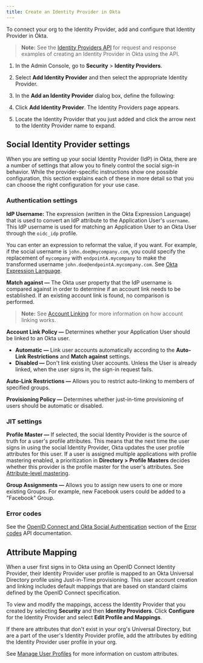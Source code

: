 ```yaml
---
title: Create an Identity Provider in Okta
---
```

To connect your org to the Identity Provider, add and configure that Identity Provider in Okta.

> **Note:** See the [Identity Providers API](/docs/reference/api/idps/#add-identity-provider) for request and response examples of creating an Identity Provider in Okta using the API.

1. In the Admin Console, go to **Security** > **Identity Providers**.

1. Select **Add Identity Provider** and then select the appropriate Identity Provider.

1. In the **Add an Identity Provider** dialog box, define the following:

    <StackSnippet snippet="appidpinokta" />

1. Click **Add Identity Provider**. The Identity Providers page appears.

1. Locate the Identity Provider that you just added and click the arrow next to the Identity Provider name to expand.

    <StackSnippet snippet="afterappidpinokta" />

## Social Identity Provider settings

When you are setting up your social Identity Provider (IdP) in Okta, there are a number of settings that allow you to finely control the social sign-in behavior. While the provider-specific instructions show one possible configuration, this section explains each of these in more detail so that you can choose the right configuration for your use case.

### Authentication settings

**IdP Username:** The expression (written in the Okta Expression Language) that is used to convert an IdP attribute to the Application User's `username`. This IdP username is used for matching an Application User to an Okta User through the `oidc_idp` profile.

You can enter an expression to reformat the value, if you want. For example, if the social username is `john.doe@mycompany.com`, you could specify the replacement of `mycompany` with `endpointA.mycompany` to make the transformed username `john.doe@endpointA.mycompany.com`. See [Okta Expression Language](/docs/reference/okta-expression-language/).

**Match against &mdash;** The Okta user property that the IdP username is compared against in order to determine if an account link needs to be established. If an existing account link is found, no comparison is performed.

> **Note:** See [Account Linking](/docs/concepts/identity-providers/#account-linking) for more information on how account linking works.

**Account Link Policy &mdash;** Determines whether your Application User should be linked to an Okta user.

* **Automatic &mdash;** Link user accounts automatically according to the **Auto-Link Restrictions** and **Match against** settings.
* **Disabled &mdash;** Don't link existing User accounts. Unless the User is already linked, when the user signs in, the sign-in request fails.

**Auto-Link Restrictions &mdash;** Allows you to restrict auto-linking to members of specified groups.

**Provisioning Policy &mdash;** Determines whether just-in-time provisioning of users should be automatic or disabled.

### JIT settings

**Profile Master &mdash;** If selected, the social Identity Provider is the source of truth for a user's profile attributes. This means that the next time the user signs in using the social Identity Provider, Okta updates the user profile attributes for this user. If a user is assigned multiple applications with profile mastering enabled, a prioritization in **Directory > Profile Masters** decides whether this provider is the profile master for the user's attributes. See [Attribute-level mastering](https://help.okta.com/okta_help.htm?id=ext_Attribute_Level_Mastering).

**Group Assignments &mdash;** Allows you to assign new users to one or more existing Groups. For example, new Facebook users could be added to a "Facebook" Group.

### Error codes

See the [OpenID Connect and Okta Social Authentication](/docs/reference/error-codes/#openid-connect-and-okta-social-authentication) section of the [Error codes](/docs/reference/error-codes/) API documentation.

## Attribute Mapping

When a user first signs in to Okta using an OpenID Connect Identity Provider, their Identity Provider user profile is mapped to an Okta Universal Directory profile using Just-in-Time provisioning. This user account creation and linking includes default mappings that are based on standard claims defined by the OpenID Connect specification.

To view and modify the mappings, access the Identity Provider that you created by selecting **Security** and then **Identity Providers**. Click **Configure** for the Identity Provider and select **Edit Profile and Mappings**.

If there are attributes that don't exist in your org's Universal Directory, but are a part of the user's Identity Provider profile, add the attributes by editing the Identity Provider user profile in your org.

See [Manage User Profiles](https://help.okta.com/okta_help.htm?id=ext_Directory_Profile_Editor) for more information on custom attributes.

<NextSectionLink/>
